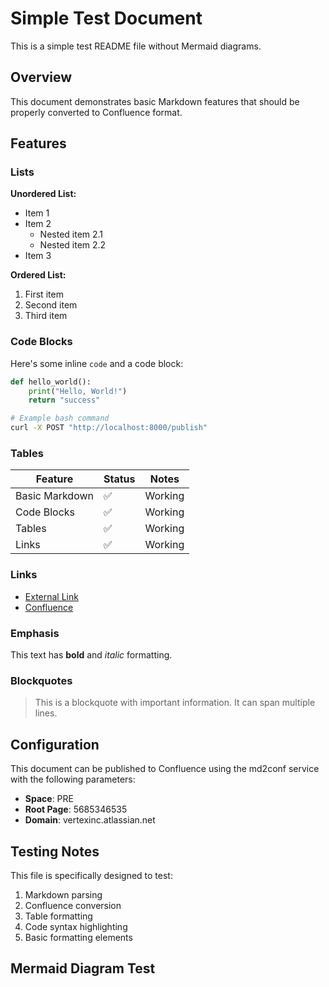 # Simple Test Document

This is a simple test README file without Mermaid diagrams.

## Overview

This document demonstrates basic Markdown features that should be properly converted to Confluence format.

## Features

### Lists

**Unordered List:**
- Item 1
- Item 2
  - Nested item 2.1
  - Nested item 2.2
- Item 3

**Ordered List:**
1. First item
2. Second item
3. Third item

### Code Blocks

Here's some inline `code` and a code block:

```python
def hello_world():
    print("Hello, World!")
    return "success"
```

```bash
# Example bash command
curl -X POST "http://localhost:8000/publish"
```

### Tables

| Feature | Status | Notes |
|---------|--------|-------|
| Basic Markdown | ✅ | Working |
| Code Blocks | ✅ | Working |
| Tables | ✅ | Working |
| Links | ✅ | Working |

### Links

- [External Link](https://www.example.com)
- [Confluence](https://vertexinc.atlassian.net)

### Emphasis

This text has **bold** and *italic* formatting.

### Blockquotes

> This is a blockquote with important information.
> It can span multiple lines.

## Configuration

This document can be published to Confluence using the md2conf service with the following parameters:

- **Space**: PRE
- **Root Page**: 5685346535
- **Domain**: vertexinc.atlassian.net

## Testing Notes

This file is specifically designed to test:
1. Markdown parsing
2. Confluence conversion
3. Table formatting
4. Code syntax highlighting
5. Basic formatting elements

## Mermaid Diagram Test

<!-- confluence-page-id: 5685346535 -->
